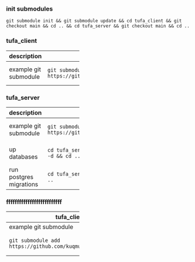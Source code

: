 ### init submodules
```
git submodule init && git submodule update && cd tufa_client && git checkout main && cd .. && cd tufa_server && git checkout main && cd ..
```
   
### tufa_client
<table style="width:200px">
<thead>
<tr>
<th>description</th>
<th>command</th>
</tr>
</thead>
<tbody>
<tr>
<td>example git submodule</td>
<td>  
   
```
git submodule add https://github.com/kuqmua/tufa_client.git
```
</td>
</tr>
</tbody>
</table>

### tufa_server
<table style="width:200px">
<thead>
<tr>
<th>description</th>
<th>command</th>
</tr>
</thead>
<tbody>
<tr>
<td>example git submodule</td>
<td>
   
```
git submodule add https://github.com/kuqmua/tufa_client.git
```
</td>
</tr>
<tr>
<td>up databases</td>
<td>
   
```
cd tufa_server && sudo docker-compose up -d && cd ..
```
</td>
</tr>
<tr>
<td>run postgres migrations</td>
<td>
   
```  
cd tufa_server && sqlx migrate run && cd ..
```
</td>
</tr>
</tbody>
</table>

### ffffffffffffffffffffffffff

<table style="width:200px">
<thead>
<tr>
<th>tufa_client</th>
<th>tufa-server</th>
</tr>
</thead>
<tbody>
<tr>
<td>example git submodule</td>
<td>example git submodule</td>
</tr>
<tr>
<td>
   
```
git submodule add https://github.com/kuqmua/tufa_client.git
```
</td>
<td>
   
```
git submodule add https://github.com/kuqmua/tufa_server.git
```
</td>
</tr>
</tbody>
</table>

